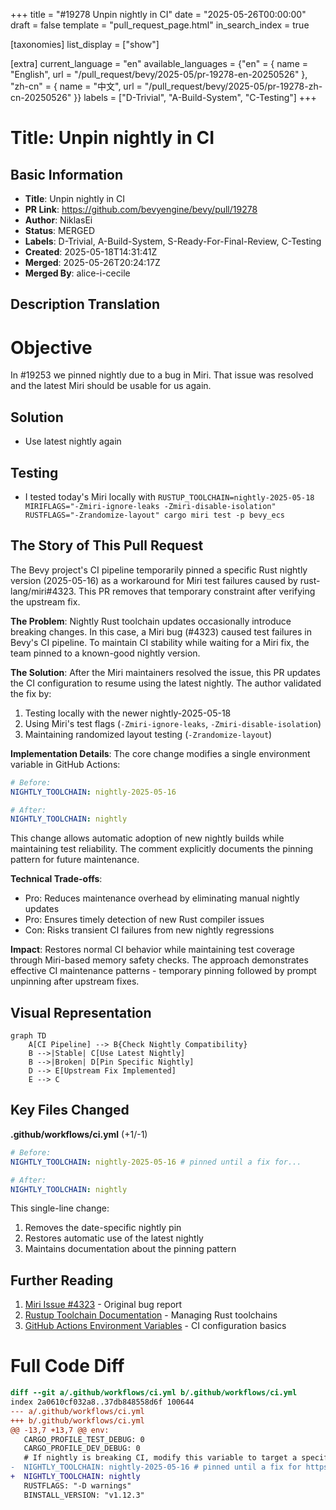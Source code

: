 +++
title = "#19278 Unpin nightly in CI"
date = "2025-05-26T00:00:00"
draft = false
template = "pull_request_page.html"
in_search_index = true

[taxonomies]
list_display = ["show"]

[extra]
current_language = "en"
available_languages = {"en" = { name = "English", url = "/pull_request/bevy/2025-05/pr-19278-en-20250526" }, "zh-cn" = { name = "中文", url = "/pull_request/bevy/2025-05/pr-19278-zh-cn-20250526" }}
labels = ["D-Trivial", "A-Build-System", "C-Testing"]
+++

# Title: Unpin nightly in CI

## Basic Information
- **Title**: Unpin nightly in CI
- **PR Link**: https://github.com/bevyengine/bevy/pull/19278
- **Author**: NiklasEi
- **Status**: MERGED
- **Labels**: D-Trivial, A-Build-System, S-Ready-For-Final-Review, C-Testing
- **Created**: 2025-05-18T14:31:41Z
- **Merged**: 2025-05-26T20:24:17Z
- **Merged By**: alice-i-cecile

## Description Translation

# Objective

In #19253 we pinned nightly due to a bug in Miri. That issue was resolved and the latest Miri should be usable for us again.

## Solution

- Use latest nightly again

## Testing

- I tested today's Miri locally with `RUSTUP_TOOLCHAIN=nightly-2025-05-18 MIRIFLAGS="-Zmiri-ignore-leaks -Zmiri-disable-isolation" RUSTFLAGS="-Zrandomize-layout" cargo miri test -p bevy_ecs`


## The Story of This Pull Request

The Bevy project's CI pipeline temporarily pinned a specific Rust nightly version (2025-05-16) as a workaround for Miri test failures caused by rust-lang/miri#4323. This PR removes that temporary constraint after verifying the upstream fix.

**The Problem**: Nightly Rust toolchain updates occasionally introduce breaking changes. In this case, a Miri bug (#4323) caused test failures in Bevy's CI pipeline. To maintain CI stability while waiting for a Miri fix, the team pinned to a known-good nightly version.

**The Solution**: After the Miri maintainers resolved the issue, this PR updates the CI configuration to resume using the latest nightly. The author validated the fix by:
1. Testing locally with the newer nightly-2025-05-18
2. Using Miri's test flags (`-Zmiri-ignore-leaks`, `-Zmiri-disable-isolation`)
3. Maintaining randomized layout testing (`-Zrandomize-layout`)

**Implementation Details**: The core change modifies a single environment variable in GitHub Actions:

```yaml
# Before:
NIGHTLY_TOOLCHAIN: nightly-2025-05-16

# After:
NIGHTLY_TOOLCHAIN: nightly
```

This change allows automatic adoption of new nightly builds while maintaining test reliability. The comment explicitly documents the pinning pattern for future maintenance.

**Technical Trade-offs**:
- Pro: Reduces maintenance overhead by eliminating manual nightly updates
- Pro: Ensures timely detection of new Rust compiler issues
- Con: Risks transient CI failures from new nightly regressions

**Impact**: Restores normal CI behavior while maintaining test coverage through Miri-based memory safety checks. The approach demonstrates effective CI maintenance patterns - temporary pinning followed by prompt unpinning after upstream fixes.

## Visual Representation

```mermaid
graph TD
    A[CI Pipeline] --> B{Check Nightly Compatibility}
    B -->|Stable| C[Use Latest Nightly]
    B -->|Broken| D[Pin Specific Nightly]
    D --> E[Upstream Fix Implemented]
    E --> C
```

## Key Files Changed

**.github/workflows/ci.yml** (+1/-1)
```yaml
# Before:
NIGHTLY_TOOLCHAIN: nightly-2025-05-16 # pinned until a fix for...

# After:
NIGHTLY_TOOLCHAIN: nightly
```

This single-line change:
1. Removes the date-specific nightly pin
2. Restores automatic use of the latest nightly
3. Maintains documentation about the pinning pattern

## Further Reading

1. [Miri Issue #4323](https://github.com/rust-lang/miri/issues/4323) - Original bug report
2. [Rustup Toolchain Documentation](https://rust-lang.github.io/rustup/concepts/toolchains.html) - Managing Rust toolchains
3. [GitHub Actions Environment Variables](https://docs.github.com/en/actions/learn-github-actions/variables) - CI configuration basics

# Full Code Diff
```diff
diff --git a/.github/workflows/ci.yml b/.github/workflows/ci.yml
index 2a0610cf032a8..37db848558d6f 100644
--- a/.github/workflows/ci.yml
+++ b/.github/workflows/ci.yml
@@ -13,7 +13,7 @@ env:
   CARGO_PROFILE_TEST_DEBUG: 0
   CARGO_PROFILE_DEV_DEBUG: 0
   # If nightly is breaking CI, modify this variable to target a specific nightly version.
-  NIGHTLY_TOOLCHAIN: nightly-2025-05-16 # pinned until a fix for https://github.com/rust-lang/miri/issues/4323 is released
+  NIGHTLY_TOOLCHAIN: nightly
   RUSTFLAGS: "-D warnings"
   BINSTALL_VERSION: "v1.12.3"
 
```